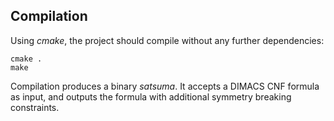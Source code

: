 ## Compilation
Using *cmake*, the project should compile without any further dependencies:
```text
cmake .
make
```
Compilation produces a binary *satsuma*. It accepts a DIMACS CNF formula as input, and outputs the formula with additional symmetry breaking constraints.
